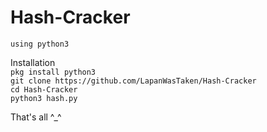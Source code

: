 # Hash-Cracker

` using python3 `


 Installation
<br>
` pkg install python3 `
<br>
` git clone https://github.com/LapanWasTaken/Hash-Cracker `
<br>
` cd Hash-Cracker `
<br>
` python3 hash.py `

That's all ^_^



